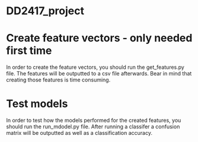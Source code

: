 # DD2417_project

# Create feature vectors - only needed first time
In order to create the feature vectors, you should run the get_features.py file. The features will be outputted to a csv file afterwards. Bear in mind that creating those features is time consuming. 


# Test models 
In order to test how the models performed for the created features, you should run the run_mdodel.py file. After running a classifer a confusion matrix will be outputted as well as a classification accuracy. 

